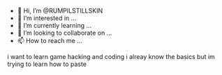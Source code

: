 - 👋 Hi, I’m @RUMPILSTILLSKIN
- 👀 I’m interested in ...
- 🌱 I’m currently learning ...
- 💞️ I’m looking to collaborate on ...
- 📫 How to reach me ...

<!---
RUMPILSTILLSKIN/RUMPILSTILLSKIN is a ✨ special ✨ repository because its `README.md` (this file) appears on your GitHub profile.
You can click the Preview link to take a look at your changes.
--->
i want to learn game hacking and coding i alreay know the basics but im trying to learn how to paste
